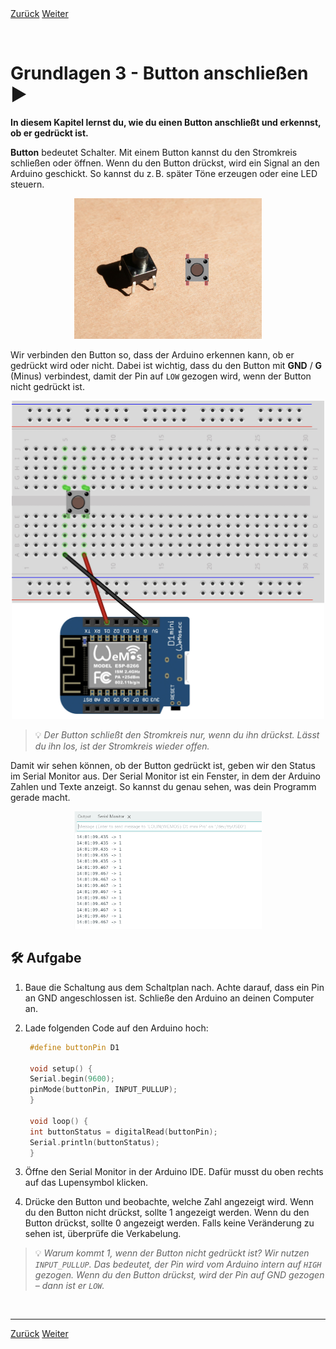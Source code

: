 <link rel="stylesheet" href="assets/css/custom.css?v=2">

<div class="nav-container">
  <a href="Grundlagen2" class="button">Zurück</a>
  <a href="Grundlagen4" class="button">Weiter</a>
</div>

<p class="spacing-1">&nbsp;</p>

# Grundlagen 3 - Button anschließen ▶️

**In diesem Kapitel lernst du, wie du einen Button anschließt und erkennst, ob er gedrückt ist.**

**Button** bedeutet Schalter. Mit einem Button kannst du den Stromkreis schließen oder öffnen.
Wenn du den Button drückst, wird ein Signal an den Arduino geschickt. So kannst du z. B. später Töne erzeugen oder eine LED steuern.

<p align="center"><img src="img/button.jpg" width="300" alt="Button"></p>

Wir verbinden den Button so, dass der Arduino erkennen kann, ob er gedrückt wird oder nicht. Dabei ist wichtig, dass du den Button mit **GND** / **G** (Minus) verbindest, damit der Pin auf `LOW` gezogen wird, wenn der Button nicht gedrückt ist.

<p align="center"><img src="img/Schaltung_g3_v2.jpg" width="500" alt="Schaltplan Button"></p>

> 💡 *Der Button schließt den Stromkreis nur, wenn du ihn drückst. Lässt du ihn los, ist der Stromkreis wieder offen.*

Damit wir sehen können, ob der Button gedrückt ist, geben wir den Status im Serial Monitor aus. Der Serial Monitor ist ein Fenster, in dem der Arduino Zahlen und Texte anzeigt. So kannst du genau sehen, was dein Programm gerade macht.

<p align="center"><img src="img/serial_monitor.png" width="300" alt="Serial Monitor"></p>

## 🛠️ Aufgabe

1. Baue die Schaltung aus dem Schaltplan nach. Achte darauf, dass ein Pin an GND angeschlossen ist. Schließe den Arduino an deinen Computer an.
2. Lade folgenden Code auf den Arduino hoch:

   ```cpp
    #define buttonPin D1

    void setup() {
    Serial.begin(9600);
    pinMode(buttonPin, INPUT_PULLUP);
    }

    void loop() {
    int buttonStatus = digitalRead(buttonPin);
    Serial.println(buttonStatus);
    }
    ```

3. Öffne den Serial Monitor in der Arduino IDE. Dafür musst du oben rechts auf das Lupensymbol klicken.
4. Drücke den Button und beobachte, welche Zahl angezeigt wird. Wenn du den Button nicht drückst, sollte 1 angezeigt werden. Wenn du den Button drückst, sollte 0 angezeigt werden. Falls keine Veränderung zu sehen ist, überprüfe die Verkabelung.

> 💡 *Warum kommt 1, wenn der Button nicht gedrückt ist?
> Wir nutzen `INPUT_PULLUP`. Das bedeutet, der Pin wird vom Arduino intern auf `HIGH` gezogen. Wenn du den Button drückst, wird der Pin auf GND gezogen – dann ist er `LOW`.*

<p class="spacing-1">&nbsp;</p>

---

<div class="nav-container">
  <a href="Grundlagen2" class="button">Zurück</a>
  <a href="Grundlagen4" class="button">Weiter</a>
</div>
